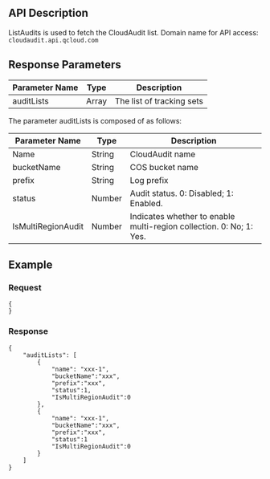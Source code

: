 
## API Description
ListAudits is used to fetch the CloudAudit list.
Domain name for API access: `cloudaudit.api.qcloud.com`

## Response Parameters

| Parameter Name | Type | Description |
|---------|---------|---------|
| auditLists | Array | The list of tracking sets |

The parameter auditLists is composed of as follows:

| Parameter Name | Type | Description |
|---------|---------|---------|
| Name | String | CloudAudit name |
| bucketName | String | COS bucket name |
| prefix | String | Log prefix |
| status | Number | Audit status. 0: Disabled; 1: Enabled. |
| IsMultiRegionAudit | Number | Indicates whether to enable multi-region collection. 0: No; 1: Yes. |

## Example
### Request

```
{
}
```
### Response

```
{
    "auditLists": [
        {
            "name": "xxx-1",
            "bucketName":"xxx",
            "prefix":"xxx",
            "status":1,
            "IsMultiRegionAudit":0
        },
        {
            "name": "xxx-1",
            "bucketName":"xxx",
            "prefix":"xxx",
            "status":1
            "IsMultiRegionAudit":0
        }
    ]
}
```

